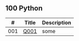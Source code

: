 100 Python
---
| # | Title | Description |
|---| ----- | ---------- |
|001| [Q001](./Q001.py)|some|
